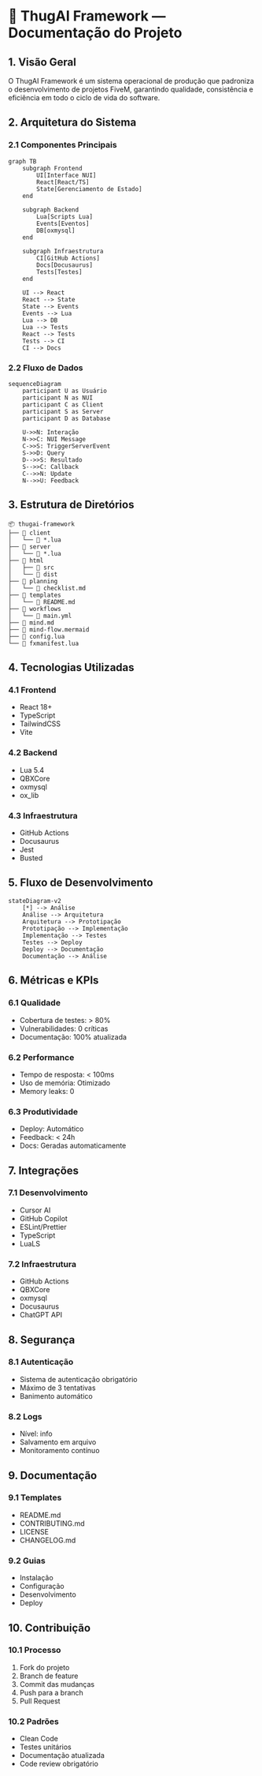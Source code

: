 # 🧠 ThugAI Framework — Documentação do Projeto

## 1. Visão Geral

O ThugAI Framework é um sistema operacional de produção que padroniza o desenvolvimento de projetos FiveM, garantindo qualidade, consistência e eficiência em todo o ciclo de vida do software.

## 2. Arquitetura do Sistema

### 2.1 Componentes Principais

```mermaid
graph TB
    subgraph Frontend
        UI[Interface NUI]
        React[React/TS]
        State[Gerenciamento de Estado]
    end
    
    subgraph Backend
        Lua[Scripts Lua]
        Events[Eventos]
        DB[oxmysql]
    end
    
    subgraph Infraestrutura
        CI[GitHub Actions]
        Docs[Docusaurus]
        Tests[Testes]
    end
    
    UI --> React
    React --> State
    State --> Events
    Events --> Lua
    Lua --> DB
    Lua --> Tests
    React --> Tests
    Tests --> CI
    CI --> Docs
```

### 2.2 Fluxo de Dados

```mermaid
sequenceDiagram
    participant U as Usuário
    participant N as NUI
    participant C as Client
    participant S as Server
    participant D as Database
    
    U->>N: Interação
    N->>C: NUI Message
    C->>S: TriggerServerEvent
    S->>D: Query
    D-->>S: Resultado
    S-->>C: Callback
    C-->>N: Update
    N-->>U: Feedback
```

## 3. Estrutura de Diretórios

```
📦 thugai-framework
├── 📂 client
│   └── 📄 *.lua
├── 📂 server
│   └── 📄 *.lua
├── 📂 html
│   ├── 📂 src
│   └── 📂 dist
├── 📂 planning
│   └── 📄 checklist.md
├── 📂 templates
│   └── 📄 README.md
├── 📂 workflows
│   └── 📄 main.yml
├── 📄 mind.md
├── 📄 mind-flow.mermaid
├── 📄 config.lua
└── 📄 fxmanifest.lua
```

## 4. Tecnologias Utilizadas

### 4.1 Frontend
- React 18+
- TypeScript
- TailwindCSS
- Vite

### 4.2 Backend
- Lua 5.4
- QBXCore
- oxmysql
- ox_lib

### 4.3 Infraestrutura
- GitHub Actions
- Docusaurus
- Jest
- Busted

## 5. Fluxo de Desenvolvimento

```mermaid
stateDiagram-v2
    [*] --> Análise
    Análise --> Arquitetura
    Arquitetura --> Prototipação
    Prototipação --> Implementação
    Implementação --> Testes
    Testes --> Deploy
    Deploy --> Documentação
    Documentação --> Análise
```

## 6. Métricas e KPIs

### 6.1 Qualidade
- Cobertura de testes: > 80%
- Vulnerabilidades: 0 críticas
- Documentação: 100% atualizada

### 6.2 Performance
- Tempo de resposta: < 100ms
- Uso de memória: Otimizado
- Memory leaks: 0

### 6.3 Produtividade
- Deploy: Automático
- Feedback: < 24h
- Docs: Geradas automaticamente

## 7. Integrações

### 7.1 Desenvolvimento
- Cursor AI
- GitHub Copilot
- ESLint/Prettier
- TypeScript
- LuaLS

### 7.2 Infraestrutura
- GitHub Actions
- QBXCore
- oxmysql
- Docusaurus
- ChatGPT API

## 8. Segurança

### 8.1 Autenticação
- Sistema de autenticação obrigatório
- Máximo de 3 tentativas
- Banimento automático

### 8.2 Logs
- Nível: info
- Salvamento em arquivo
- Monitoramento contínuo

## 9. Documentação

### 9.1 Templates
- README.md
- CONTRIBUTING.md
- LICENSE
- CHANGELOG.md

### 9.2 Guias
- Instalação
- Configuração
- Desenvolvimento
- Deploy

## 10. Contribuição

### 10.1 Processo
1. Fork do projeto
2. Branch de feature
3. Commit das mudanças
4. Push para a branch
5. Pull Request

### 10.2 Padrões
- Clean Code
- Testes unitários
- Documentação atualizada
- Code review obrigatório 